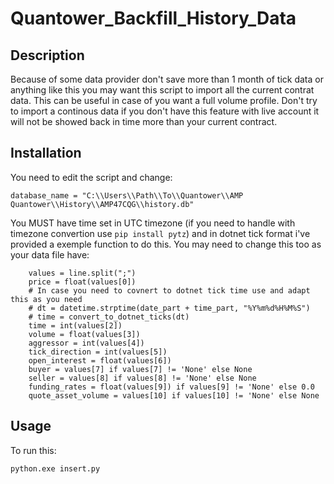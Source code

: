 # Quantower_Backfill_History_Data

Description
-----
Because of some data provider don't save more than 1 month of tick data or anything like this you may want this script to import all the current contrat data.
This can be useful in case of you want a full volume profile.
Don't try to import a continous data if you don't have this feature with live account it will not be showed back in time more than your current contract.

Installation
-----
You need to edit the script and change:

```
database_name = "C:\\Users\\Path\\To\\Quantower\\AMP Quantower\\History\\AMP47CQG\\history.db"
```
You MUST have time set in UTC timezone (if you need to handle with timezone convertion use `pip install pytz`) and in dotnet tick format i've provided a exemple function to do this.
You may need to change this too as your data file have:
```
    values = line.split(";")
    price = float(values[0])
    # In case you need to covnert to dotnet tick time use and adapt this as you need
    # dt = datetime.strptime(date_part + time_part, "%Y%m%d%H%M%S")
    # time = convert_to_dotnet_ticks(dt)
    time = int(values[2])
    volume = float(values[3])
    aggressor = int(values[4])
    tick_direction = int(values[5])
    open_interest = float(values[6])
    buyer = values[7] if values[7] != 'None' else None
    seller = values[8] if values[8] != 'None' else None
    funding_rates = float(values[9]) if values[9] != 'None' else 0.0
    quote_asset_volume = values[10] if values[10] != 'None' else None
```

Usage
-----
To run this:

```
python.exe insert.py
```
